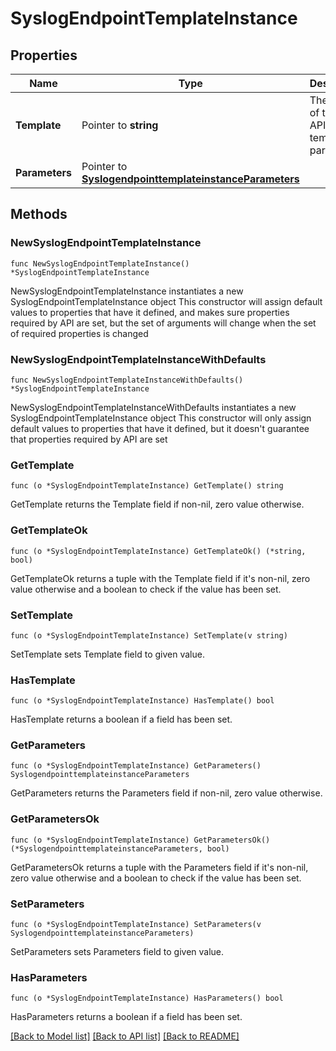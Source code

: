# SyslogEndpointTemplateInstance

## Properties

Name | Type | Description | Notes
------------ | ------------- | ------------- | -------------
**Template** | Pointer to **string** | The name of the REST API template parameter. | [optional] 
**Parameters** | Pointer to [**SyslogendpointtemplateinstanceParameters**](SyslogendpointtemplateinstanceParameters.md) |  | [optional] 

## Methods

### NewSyslogEndpointTemplateInstance

`func NewSyslogEndpointTemplateInstance() *SyslogEndpointTemplateInstance`

NewSyslogEndpointTemplateInstance instantiates a new SyslogEndpointTemplateInstance object
This constructor will assign default values to properties that have it defined,
and makes sure properties required by API are set, but the set of arguments
will change when the set of required properties is changed

### NewSyslogEndpointTemplateInstanceWithDefaults

`func NewSyslogEndpointTemplateInstanceWithDefaults() *SyslogEndpointTemplateInstance`

NewSyslogEndpointTemplateInstanceWithDefaults instantiates a new SyslogEndpointTemplateInstance object
This constructor will only assign default values to properties that have it defined,
but it doesn't guarantee that properties required by API are set

### GetTemplate

`func (o *SyslogEndpointTemplateInstance) GetTemplate() string`

GetTemplate returns the Template field if non-nil, zero value otherwise.

### GetTemplateOk

`func (o *SyslogEndpointTemplateInstance) GetTemplateOk() (*string, bool)`

GetTemplateOk returns a tuple with the Template field if it's non-nil, zero value otherwise
and a boolean to check if the value has been set.

### SetTemplate

`func (o *SyslogEndpointTemplateInstance) SetTemplate(v string)`

SetTemplate sets Template field to given value.

### HasTemplate

`func (o *SyslogEndpointTemplateInstance) HasTemplate() bool`

HasTemplate returns a boolean if a field has been set.

### GetParameters

`func (o *SyslogEndpointTemplateInstance) GetParameters() SyslogendpointtemplateinstanceParameters`

GetParameters returns the Parameters field if non-nil, zero value otherwise.

### GetParametersOk

`func (o *SyslogEndpointTemplateInstance) GetParametersOk() (*SyslogendpointtemplateinstanceParameters, bool)`

GetParametersOk returns a tuple with the Parameters field if it's non-nil, zero value otherwise
and a boolean to check if the value has been set.

### SetParameters

`func (o *SyslogEndpointTemplateInstance) SetParameters(v SyslogendpointtemplateinstanceParameters)`

SetParameters sets Parameters field to given value.

### HasParameters

`func (o *SyslogEndpointTemplateInstance) HasParameters() bool`

HasParameters returns a boolean if a field has been set.


[[Back to Model list]](../README.md#documentation-for-models) [[Back to API list]](../README.md#documentation-for-api-endpoints) [[Back to README]](../README.md)


